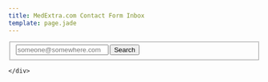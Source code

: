 ```yaml
---
title: MedExtra.com Contact Form Inbox
template: page.jade
---
```




<form class="ink-form" ng-controller="uploads">
    <fieldset>
        <div class="control-group">
            <div class="control large-80 append-button push-center">
                <span><input id="text-input" type="email" placeholder="someone@somewhere.com" ng-model="sender"></span>
                <button class="ink-button" ng-click="search()"><i class="icon-search"></i> Search</button>
            </div>
        </div>
    </fieldset>
    <a stub></a>
    <div id="target">

    </div>
</form>
